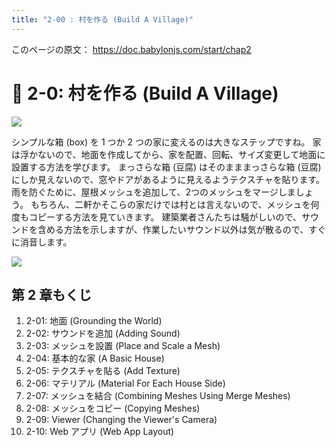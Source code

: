 ```yaml
---
title: "2-00 : 村を作る (Build A Village)"
---
```


このページの原文： https://doc.babylonjs.com/start/chap2

# 🏡 2-0: 村を作る (Build A Village)

![](https://doc.babylonjs.com/_next/image?url=%2Fimg%2Fgetstarted%2Fvillage1.png&w=1920&q=75)


シンプルな箱 (box) を 1 つか 2 つの家に変えるのは大きなステップですね。
家は浮かないので、地面を作成してから、家を配置、回転、サイズ変更して地面に設置する方法を学びます。
まっさらな箱 (豆腐) はそのまままっさらな箱 (豆腐) にしか見えないので、窓やドアがあるように見えるようテクスチャを貼ります。 
雨を防ぐために、屋根メッシュを追加して、2つのメッシュをマージしましょう。 
もちろん、二軒かそこらの家だけでは村とは言えないので、メッシュを何度もコピーする方法を見ていきます。 
建築業者さんたちは騒がしいので、サウンドを含める方法を示しますが、作業したいサウンド以外は気が散るので、すぐに消音します。 

![](https://doc.babylonjs.com/_next/image?url=%2Fimg%2Fgetstarted%2Fview3.png&w=1920&q=75)
## 第 2 章もくじ

1. 2-01: 地面 (Grounding the World)
2. 2-02: サウンドを追加 (Adding Sound)
3. 2-03: メッシュを設置 (Place and Scale a Mesh)
4. 2-04: 基本的な家 (A Basic House)
5. 2-05: テクスチャを貼る (Add Texture)
1. 2-06: マテリアル (Material For Each House Side)
2. 2-07: メッシュを結合 (Combining Meshes Using Merge Meshes)
3. 2-08: メッシュをコピー (Copying Meshes)
4. 2-09: Viewer (Changing the Viewer's Camera)
5. 2-10: Web アプリ (Web App Layout)

